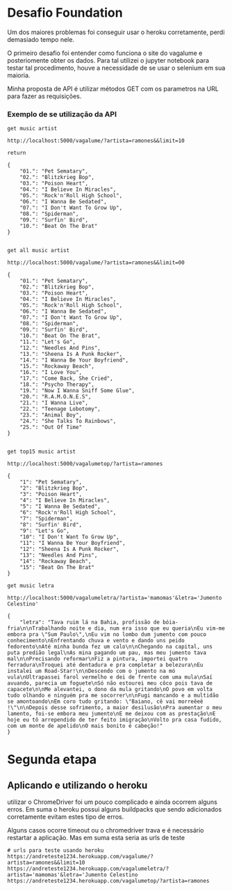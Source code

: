 # Desafio Foundation

Um dos maiores problemas foi conseguir usar o heroku corretamente, perdi demasiado
tempo nele.

O primeiro desafio foi entender como funciona o site do vagalume e posteriomente
obter os dados. Para tal utilizei o jupyter notebook para testar tal procedimento,
houve a necessidade de se usar o selenium em sua maioria.

Minha proposta de API é utilizar métodos GET com os parametros na URL para fazer as requisições.

### Exemplo de se utilização da API

```
get music artist

http://localhost:5000/vagalume/?artista=ramones&&limit=10

return

{
    "01.": "Pet Sematary",
    "02.": "Blitzkrieg Bop",
    "03.": "Poison Heart",
    "04.": "I Believe In Miracles",
    "05.": "Rock'n'Roll High School",
    "06.": "I Wanna Be Sedated",
    "07.": "I Don't Want To Grow Up",
    "08.": "Spiderman",
    "09.": "Surfin' Bird",
    "10.": "Beat On The Brat"
}


get all music artist

http://localhost:5000/vagalume/?artista=ramones&&limit=00

{
    "01.": "Pet Sematary",
    "02.": "Blitzkrieg Bop",
    "03.": "Poison Heart",
    "04.": "I Believe In Miracles",
    "05.": "Rock'n'Roll High School",
    "06.": "I Wanna Be Sedated",
    "07.": "I Don't Want To Grow Up",
    "08.": "Spiderman",
    "09.": "Surfin' Bird",
    "10.": "Beat On The Brat",
    "11.": "Let's Go",
    "12.": "Needles And Pins",
    "13.": "Sheena Is A Punk Rocker",
    "14.": "I Wanna Be Your Boyfriend",
    "15.": "Rockaway Beach",
    "16.": "I Love You",
    "17.": "Come Back, She Cried",
    "18.": "Psycho Therapy",
    "19.": "Now I Wanna Sniff Some Glue",
    "20.": "R.A.M.O.N.E.S",
    "21.": "I Wanna Live",
    "22.": "Teenage Lobotomy",
    "23.": "Animal Boy",
    "24.": "She Talks To Rainbows",
    "25.": "Out Of Time"
}


get top15 music artist

http://localhost:5000/vagalumetop/?artista=ramones

{
    "1": "Pet Sematary",
    "2": "Blitzkrieg Bop",
    "3": "Poison Heart",
    "4": "I Believe In Miracles",
    "5": "I Wanna Be Sedated",
    "6": "Rock'n'Roll High School",
    "7": "Spiderman",
    "8": "Surfin' Bird",
    "9": "Let's Go",
    "10": "I Don't Want To Grow Up",
    "11": "I Wanna Be Your Boyfriend",
    "12": "Sheena Is A Punk Rocker",
    "13": "Needles And Pins",
    "14": "Rockaway Beach",
    "15": "Beat On The Brat"
}

get music letra

http://localhost:5000/vagalumeletra/?artista='mamomas'&letra='Jumento Celestino'

{
    "letra": "Tava ruim lá na Bahia, profissão de bóia-fria\n\nTrabalhando noite e dia, num era isso que eu queria\nEu vim-me embora pra \"Sum Paulo\",\nEu vim no lombo dum jumento com pouco conhecimento\nEnfrentando chuva e vento e dando uns peido fedorento\nAté minha bunda fez um calo\n\nChegando na capital, uns puta predião legal\nAs mina pagando um pau, mas meu jumento tava mal\n\nPrecisando reformar\nFiz a pintura, importei quatro ferradura\nTroquei até dentadura e pra completar a belezura\nEu instalei um Road-Star!\n\nDescendo com o jumento na mó vula\nUltrapassei farol vermelho e dei de frente com uma mula\nSaí avuando, parecia um foguete\nSó não estourei meu côco pois tava de capacete\n\nMe alevantei, o dono da mula gritando\nO povo em volta tudo olhando e ninguém pra me socorrer\n\nFugi mancando e a multidão se amontoando\nEm coro tudo gritando: \"Baiano, cê vai morreêeê !\"\n\nDepois desse sofrimento, a maior desilusão\nPra aumentar o meu lamento, foi-se embora meu jumento\nE me deixou com as prestação\nE hoje eu tô arrependido de ter feito imigração\nVolto pra casa fudido, com um monte de apelido\nO mais bonito é cabeção!"
}
```
# Segunda etapa
## Aplicando e utilizando o heroku

utilizar o ChromeDriver foi um pouco complicado e ainda ocorrem alguns erros.
Em suma o heroku possui alguns buildpacks que sendo adicionados corretamente evitam
estes tipo de erros.

Alguns casos ocorre timeout ou o chromedriver trava e é necessário restartar a aplicação.
Mas em suma esta seria as urls de teste

```
# urls para teste usando heroku
https://andreteste1234.herokuapp.com/vagalume/?artista=ramones&&limit=10
https://andreteste1234.herokuapp.com/vagalumeletra/?artista='mamomas'&letra='Jumento Celestino
https://andreteste1234.herokuapp.com/vagalumetop/?artista=ramones
```
